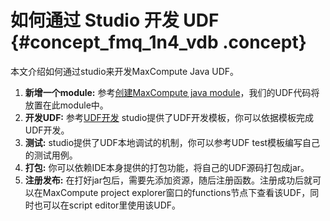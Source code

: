 # 如何通过 Studio 开发 UDF {#concept_fmq_1n4_vdb .concept}

本文介绍如何通过studio来开发MaxCompute Java UDF。

1.  **新增一个module:** 参考[创建MaxCompute java module](ZH-CN_TP_12129_V1.dita)，我们的UDF代码将放置在此module中。
2.  **开发UDF:** 参考[UDF开发](ZH-CN_TP_12130_V1.dita) studio提供了UDF开发模板，你可以依据模板完成UDF开发。
3.  **测试:** studio提供了UDF本地调试的机制，你可以参考UDF test模板编写自己的测试用例。
4.  **打包:** 你可以依赖IDE本身提供的打包功能，将自己的UDF源码打包成jar。
5.  **注册发布:** 在打好jar包后，需要先添加资源，随后注册函数。注册成功后就可以在MaxCompute project explorer窗口的functions节点下查看该UDF，同时也可以在script editor里使用该UDF。

